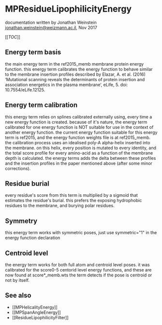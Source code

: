 # MPResidueLipophilicityEnergy
documentation written by Jonathan Weinstein jonathan.weinstein@weizmann.ac.il, Nov 2017

[[_TOC_]]

## Energy term basis
the main energy term in the ref2015_memb membrane protein energy function.
this energy term calibrates the energy function to behave similar to the membrane insertion profiles described by Elazar, A. et al. (2016) ‘Mutational scanning reveals the determinants of protein insertion and association energetics in the plasma membrane’, eLife, 5. doi: 10.7554/eLife.12125.

## Energy term calibration
this energy term relies on splines calibrated externally using, every time a new energy function is created.
because of it's nature, the energy term calibrated for one energy function is NOT suitable for use in the context of another energy function.
the current energy function suitable for this energy term is ref2015, and the energy function weights file is at ref2015_memb.
the calibration process uses an idealised poly-A alpha-helix inserted into the membrane. on this helix, every position is mutated to every identity, and the total score profile for every amino-acid as a function of the membrane depth is calculated. the energy terms adds the delta between these profiles and the insertion profiles in the paper mentioned above (after some minor corrections).

## Residue burial
every residue's score from this term is multiplied by a sigmoid that estimates the residue's burial. this prefers the exposing hydrophobic residues to the membrane, and burying polar residues.

## Symmetry
this energy term works with symmetric poses, just use symmetric="1" in the energy function declaration

## Centroid level
the energy term works for both full atom and centroid level poses. it was calibrated for the score0-5 centorid level energy functions, and these are now found at score*_memb.wts
the term detects if the pose is centroid or not by itself.

## See also
* [[MPHelicalityEnergy]]
* [[MPSpanAngleEnergy]]
* [[ResidueLipophilicityFilter]]